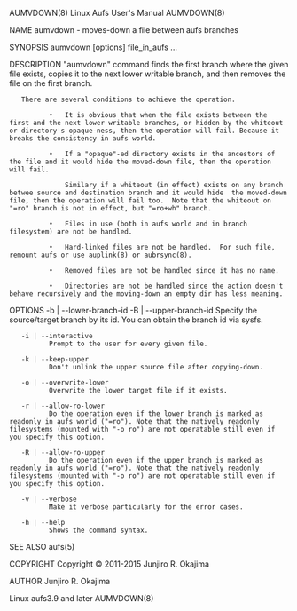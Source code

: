 AUMVDOWN(8)                                                                                                                                     Linux Aufs User's Manual                                                                                                                                    AUMVDOWN(8)

NAME
       aumvdown - moves-down a file between aufs branches

SYNOPSIS
       aumvdown [options] file_in_aufs ...

DESCRIPTION
       "aumvdown" command finds the first branch where the given file exists, copies it to the next lower writable branch, and then removes the file on the first branch.

       There are several conditions to achieve the operation.

              •   It is obvious that when the file exists between the first and the next lower writable branches, or hidden by the whiteout or directory's opaque-ness, then the operation will fail. Because it breaks the consistency in aufs world.

              •   If a "opaque"-ed directory exists in the ancestors of the file and it would hide the moved-down file, then the operation will fail.

                  Similary if a whiteout (in effect) exists on any branch betwee source and destination branch and it would hide  the moved-down file, then the operation will fail too.  Note that the whiteout on "=ro" branch is not in effect, but "=ro+wh" branch.

              •   Files in use (both in aufs world and in branch filesystem) are not be handled.

              •   Hard-linked files are not be handled.  For such file, remount aufs or use auplink(8) or aubrsync(8).

              •   Removed files are not be handled since it has no name.

              •   Directories are not be handled since the action doesn't behave recursively and the moving-down an empty dir has less meaning.

OPTIONS
       -b | --lower-branch-id
              -B | --upper-branch-id Specify the source/target branch by its id.  You can obtain the branch id via sysfs.

       -i | --interactive
              Prompt to the user for every given file.

       -k | --keep-upper
              Don't unlink the upper source file after copying-down.

       -o | --overwrite-lower
              Overwrite the lower target file if it exists.

       -r | --allow-ro-lower
              Do the operation even if the lower branch is marked as readonly in aufs world ("=ro"). Note that the natively readonly filesystems (mounted with "-o ro") are not operatable still even if you specify this option.

       -R | --allow-ro-upper
              Do the operation even if the upper branch is marked as readonly in aufs world ("=ro"). Note that the natively readonly filesystems (mounted with "-o ro") are not operatable still even if you specify this option.

       -v | --verbose
              Make it verbose particularly for the error cases.

       -h | --help
              Shows the command syntax.

SEE ALSO
       aufs(5)

COPYRIGHT
       Copyright © 2011-2015 Junjiro R. Okajima

AUTHOR
       Junjiro R. Okajima

Linux                                                                                                                                              aufs3.9 and later                                                                                                                                        AUMVDOWN(8)
